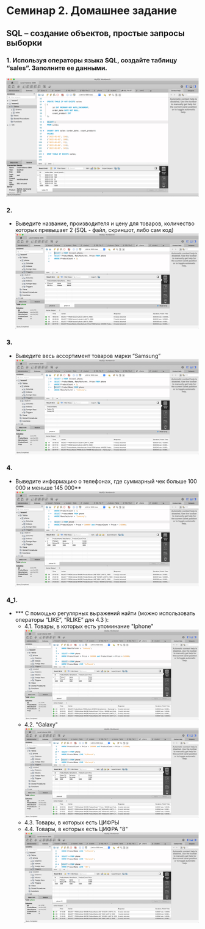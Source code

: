 # Семинар 2. Домашнее задание
##  SQL – создание объектов, простые запросы выборки
### 1. Используя операторы языка SQL, создайте таблицу “sales”. Заполните ее данными.
 ![](https://github.com/Nikkru/GB_BD_SQL/blob/main/Homework_2/1.jpg)
### 2.
- Выведите название, производителя и цену для товаров, количество которых превышает 2 (SQL - файл, скриншот, либо сам код)
![](https://github.com/Nikkru/GB_BD_SQL/blob/main/Homework_1/2.jpg)
### 3.
- Выведите весь ассортимент товаров марки “Samsung”
![](https://github.com/Nikkru/GB_BD_SQL/blob/main/Homework_1/3.jpg)
### 4.
- Выведите информацию о телефонах, где суммарный чек больше 100 000 и меньше 145 000**
![](https://github.com/Nikkru/GB_BD_SQL/blob/main/Homework_1/4.jpg)
### 4_1.
- *** С помощью регулярных выражений найти (можно использовать операторы “LIKE”, “RLIKE” для 4.3 ):
	- 4.1. Товары, в которых есть упоминание "Iphone"
	![](https://github.com/Nikkru/GB_BD_SQL/blob/main/Homework_1/4_1.jpg)
	- 4.2. "Galaxy"
	![](https://github.com/Nikkru/GB_BD_SQL/blob/main/Homework_1/4_2.jpg)
	- 4.3.  Товары, в которых есть ЦИФРЫ
	- 4.4.  Товары, в которых есть ЦИФРА "8" 
	![](https://github.com/Nikkru/GB_BD_SQL/blob/main/Homework_1/4_4.jpg) 


